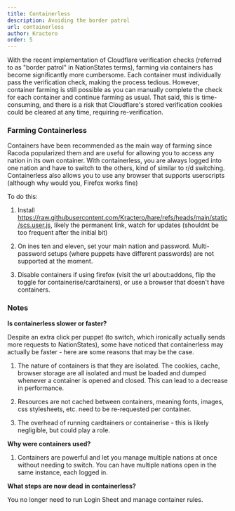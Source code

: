 ```yaml
---
title: Containerless
description: Avoiding the border patrol
url: containerless
author: Kractero
order: 5
---
```


With the recent implementation of Cloudflare verification checks (referred to as "border patrol" in NationStates terms), farming via containers has become significantly more cumbersome. Each container must individually pass the verification check, making the process tedious. However, container farming is still possible as you can manually complete the check for each container and continue farming as usual. That said, this is time-consuming, and there is a risk that Cloudflare's stored verification cookies could be cleared at any time, requiring re-verification.

### Farming Containerless

Containers have been recommended as the main way of farming since Racoda popularized them and are useful for allowing you to access any nation in its own container. With containerless, you are always logged into one nation and have to switch to the others, kind of similar to r/d switching. Containerless also allows you to use any browser that supports userscripts (although why would you, Firefox works fine)

To do this:

1. Install https://raw.githubusercontent.com/Kractero/hare/refs/heads/main/static/scs.user.js, likely the permanent link, watch for updates (shouldnt be too frequent after the initial bit)

2. On ines ten and eleven, set your main nation and password. Multi-password setups (where puppets have different passwords) are not supported at the moment.

3. Disable containers if using firefox (visit the url about:addons, flip the toggle for containerise/cardtainers), or use a browser that doesn't have containers.

### Notes

**Is containerless slower or faster?**

Despite an extra click per puppet (to switch, which ironically actually sends more requests to NationStates), some have noticed that containerless may actually be faster - here are some reasons that may be the case.

1. The nature of containers is that they are isolated. The cookies, cache, browser storage are all isolated and must be loaded and dumped whenever a container is opened and closed. This can lead to a decrease in performance.

2. Resources are not cached between containers, meaning fonts, images, css stylesheets, etc. need to be re-requested per container.

3. The overhead of running cardtainers or containerise - this is likely negligible, but could play a role.

**Why were containers used?**

1. Containers are powerful and let you manage multiple nations at once without needing to switch. You can have multiple nations open in the same instance, each logged in.

**What steps are now dead in containerless?**

You no longer need to run Login Sheet and manage container rules.
